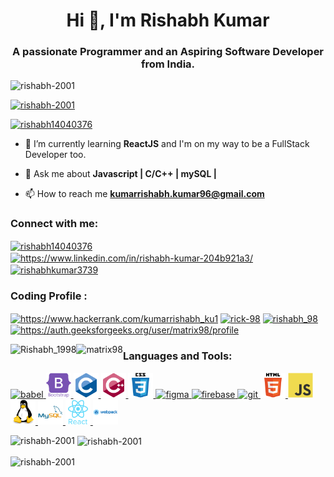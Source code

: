<h1 align="center">Hi 👋, I'm Rishabh Kumar</h1>
<h3 align="center">A passionate Programmer and an Aspiring Software Developer from India.</h3>

<p align="left"> <img src="https://komarev.com/ghpvc/?username=rishabh-2001&label=Profile%20views&color=0e75b6&style=flat" alt="rishabh-2001" /> </p>

<p align="left"> <a href="https://github.com/ryo-ma/github-profile-trophy"><img src="https://github-profile-trophy.vercel.app/?username=rishabh-2001" alt="rishabh-2001" /></a> </p>

<p align="left"> <a href="https://twitter.com/rishabh14040376" target="blank"><img src="https://img.shields.io/twitter/follow/rishabh14040376?logo=twitter&style=for-the-badge" alt="rishabh14040376" /></a> </p>

- 🌱 I’m currently learning **ReactJS** and I'm on my way to be a FullStack Developer too.

- 💬 Ask me about **Javascript | C/C++ | mySQL |**

- 📫 How to reach me **kumarrishabh.kumar96@gmail.com**

<h3 align="left">Connect with me:</h3>
<p align="left">
<a href="https://twitter.com/rishabh14040376" target="blank"><img align="center" src="https://raw.githubusercontent.com/rahuldkjain/github-profile-readme-generator/master/src/images/icons/Social/twitter.svg" alt="rishabh14040376" height="30" width="40" /></a>
<a href="https://linkedin.com/in/https://www.linkedin.com/in/rishabh-kumar-204b921a3/" target="blank"><img align="center" src="https://raw.githubusercontent.com/rahuldkjain/github-profile-readme-generator/master/src/images/icons/Social/linked-in-alt.svg" alt="https://www.linkedin.com/in/rishabh-kumar-204b921a3/" height="30" width="40" /></a>
<a href="https://instagram.com/rishabhkumar3739" target="blank"><img align="center" src="https://raw.githubusercontent.com/rahuldkjain/github-profile-readme-generator/master/src/images/icons/Social/instagram.svg" alt="rishabhkumar3739" height="30" width="40" /></a>
</p>
<h3 align="left">Coding Profile : </h3>
<p align="left">
 <a href="https://www.hackerrank.com/https://www.hackerrank.com/kumarrishabh_ku1" target="blank"><img align="center" src="https://raw.githubusercontent.com/rahuldkjain/github-profile-readme-generator/master/src/images/icons/Social/hackerrank.svg" alt="https://www.hackerrank.com/kumarrishabh_ku1" height="30" width="40" /></a>
<a href="https://codeforces.com/profile/rick-98" target="blank"><img align="center" src="https://raw.githubusercontent.com/rahuldkjain/github-profile-readme-generator/master/src/images/icons/Social/codeforces.svg" alt="rick-98" height="30" width="40" /></a>
<a href="https://www.leetcode.com/rishabh_98" target="blank"><img align="center" src="https://raw.githubusercontent.com/rahuldkjain/github-profile-readme-generator/master/src/images/icons/Social/leet-code.svg" alt="rishabh_98" height="30" width="40" /></a>
<a href="https://auth.geeksforgeeks.org/user/https://auth.geeksforgeeks.org/user/matrix98/profile" target="blank"><img align="center" src="https://raw.githubusercontent.com/rahuldkjain/github-profile-readme-generator/master/src/images/icons/Social/geeks-for-geeks.svg" alt="https://auth.geeksforgeeks.org/user/matrix98/profile" height="30" width="40" /></a>
</p>
<p><img align="left" src="https://leetcard.jacoblin.cool/Rishabh_98?site=en&layout=compact" alt="Rishabh_1998" /></p>
<p><img align="left" src="https://geeks-for-geeks-stats-api-napiyo.vercel.app/?userName=matrix98?site=en&show_icons=true&layout=compact" alt="matrix98" /></p>

<h3 align="left">Languages and Tools:</h3>
<p align="left"> <a href="https://babeljs.io/" target="_blank" rel="noreferrer"> <img src="https://www.vectorlogo.zone/logos/babeljs/babeljs-icon.svg" alt="babel" width="40" height="40"/> </a> <a href="https://getbootstrap.com" target="_blank" rel="noreferrer"> <img src="https://raw.githubusercontent.com/devicons/devicon/master/icons/bootstrap/bootstrap-plain-wordmark.svg" alt="bootstrap" width="40" height="40"/> </a> <a href="https://www.cprogramming.com/" target="_blank" rel="noreferrer"> <img src="https://raw.githubusercontent.com/devicons/devicon/master/icons/c/c-original.svg" alt="c" width="40" height="40"/> </a> <a href="https://www.w3schools.com/cpp/" target="_blank" rel="noreferrer"> <img src="https://raw.githubusercontent.com/devicons/devicon/master/icons/cplusplus/cplusplus-original.svg" alt="cplusplus" width="40" height="40"/> </a> <a href="https://www.w3schools.com/css/" target="_blank" rel="noreferrer"> <img src="https://raw.githubusercontent.com/devicons/devicon/master/icons/css3/css3-original-wordmark.svg" alt="css3" width="40" height="40"/> </a> <a href="https://www.figma.com/" target="_blank" rel="noreferrer"> <img src="https://www.vectorlogo.zone/logos/figma/figma-icon.svg" alt="figma" width="40" height="40"/> </a> <a href="https://firebase.google.com/" target="_blank" rel="noreferrer"> <img src="https://www.vectorlogo.zone/logos/firebase/firebase-icon.svg" alt="firebase" width="40" height="40"/> </a> <a href="https://git-scm.com/" target="_blank" rel="noreferrer"> <img src="https://www.vectorlogo.zone/logos/git-scm/git-scm-icon.svg" alt="git" width="40" height="40"/> </a> <a href="https://www.w3.org/html/" target="_blank" rel="noreferrer"> <img src="https://raw.githubusercontent.com/devicons/devicon/master/icons/html5/html5-original-wordmark.svg" alt="html5" width="40" height="40"/> </a> <a href="https://developer.mozilla.org/en-US/docs/Web/JavaScript" target="_blank" rel="noreferrer"> <img src="https://raw.githubusercontent.com/devicons/devicon/master/icons/javascript/javascript-original.svg" alt="javascript" width="40" height="40"/> </a> <a href="https://www.linux.org/" target="_blank" rel="noreferrer"> <img src="https://raw.githubusercontent.com/devicons/devicon/master/icons/linux/linux-original.svg" alt="linux" width="40" height="40"/> </a> <a href="https://www.mysql.com/" target="_blank" rel="noreferrer"> <img src="https://raw.githubusercontent.com/devicons/devicon/master/icons/mysql/mysql-original-wordmark.svg" alt="mysql" width="40" height="40"/> </a> <a href="https://reactjs.org/" target="_blank" rel="noreferrer"> <img src="https://raw.githubusercontent.com/devicons/devicon/master/icons/react/react-original-wordmark.svg" alt="react" width="40" height="40"/> </a> <a href="https://webpack.js.org" target="_blank" rel="noreferrer"> <img src="https://raw.githubusercontent.com/devicons/devicon/d00d0969292a6569d45b06d3f350f463a0107b0d/icons/webpack/webpack-original-wordmark.svg" alt="webpack" width="40" height="40"/> </a> </p>

<p><img align="left" src="https://github-readme-stats.vercel.app/api/top-langs?username=rishabh-2001&show_icons=true&locale=en&layout=compact" alt="rishabh-2001" /></p>

<p>&nbsp;<img align="center" src="https://github-readme-stats.vercel.app/api?username=rishabh-2001&show_icons=true&locale=en" alt="rishabh-2001" /></p>

<p><img align="center" src="https://github-readme-streak-stats.herokuapp.com/?user=rishabh-2001&" alt="rishabh-2001" /></p>
